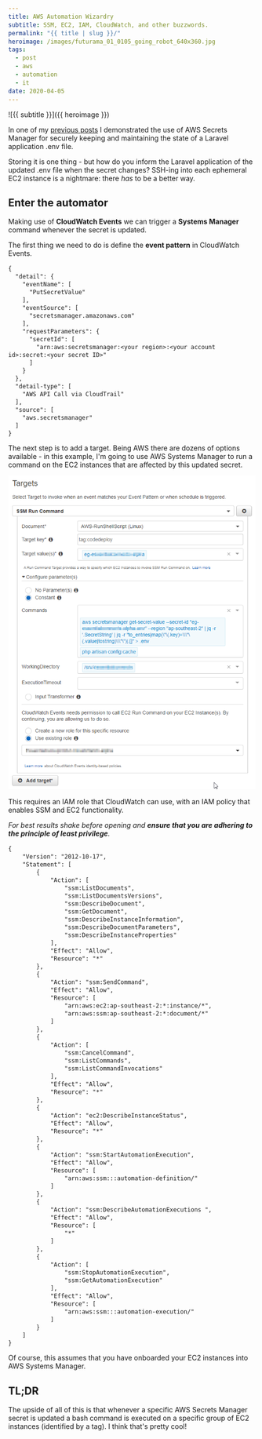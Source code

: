 ```yaml
---
title: AWS Automation Wizardry
subtitle: SSM, EC2, IAM, CloudWatch, and other buzzwords.
permalink: "{{ title | slug }}/"
heroimage: /images/futurama_01_0105_going_robot_640x360.jpg
tags:
  - post
  - aws
  - automation
  - it
date: 2020-04-05
---
```


![{{ subtitle }}]({{ heroimage }})

In one of my [previous posts](/using-aws-secrets-manager-for-.env-files/) I demonstrated the use of AWS Secrets Manager for securely keeping and maintaining the state of a Laravel application .env file. 

Storing it is one thing - but how do you inform the Laravel application of the updated .env file when the secret changes? SSH-ing into each ephemeral EC2 instance is a nightmare: there *has* to be a better way.

## Enter the automator

Making use of **CloudWatch Events** we can trigger a **Systems Manager** command whenever the secret is updated. 

The first thing we need to do is define the **event pattern** in CloudWatch Events. 

```
{
  "detail": {
    "eventName": [
      "PutSecretValue"
    ],
    "eventSource": [
      "secretsmanager.amazonaws.com"
    ],
    "requestParameters": {
      "secretId": [
        "arn:aws:secretsmanager:<your region>:<your account id>:secret:<your secret ID>"
      ]
    }
  },
  "detail-type": [
    "AWS API Call via CloudTrail"
  ],
  "source": [
    "aws.secretsmanager"
  ]
}
```

The next step is to add a target. Being AWS there are dozens of options available - in this example, I'm going to use AWS Systems Manager to run a command on the EC2 instances that are affected by this updated secret. 

![Look at all of the automation](/images/cloudwatch-ssm.png)

This requires an IAM role that CloudWatch can use, with an IAM policy that enables SSM and EC2 functionality. 

*For best results shake before opening and **ensure that you are adhering to the principle of least privilege**.*

```
{
    "Version": "2012-10-17",
    "Statement": [
        {
            "Action": [
                "ssm:ListDocuments",
                "ssm:ListDocumentsVersions",
                "ssm:DescribeDocument",
                "ssm:GetDocument",
                "ssm:DescribeInstanceInformation",
                "ssm:DescribeDocumentParameters",
                "ssm:DescribeInstanceProperties"
            ],
            "Effect": "Allow",
            "Resource": "*"
        },
        {
            "Action": "ssm:SendCommand",
            "Effect": "Allow",
            "Resource": [
                "arn:aws:ec2:ap-southeast-2:*:instance/*",
                "arn:aws:ssm:ap-southeast-2:*:document/*"
            ]
        },
        {
            "Action": [
                "ssm:CancelCommand",
                "ssm:ListCommands",
                "ssm:ListCommandInvocations"
            ],
            "Effect": "Allow",
            "Resource": "*"
        },
        {
            "Action": "ec2:DescribeInstanceStatus",
            "Effect": "Allow",
            "Resource": "*"
        },
        {
            "Action": "ssm:StartAutomationExecution",
            "Effect": "Allow",
            "Resource": [
                "arn:aws:ssm:::automation-definition/"
            ]
        },
        {
            "Action": "ssm:DescribeAutomationExecutions ",
            "Effect": "Allow",
            "Resource": [
                "*"
            ]
        },
        {
            "Action": [
                "ssm:StopAutomationExecution",
                "ssm:GetAutomationExecution"
            ],
            "Effect": "Allow",
            "Resource": [
                "arn:aws:ssm:::automation-execution/"
            ]
        }
    ]
}
```

Of course, this assumes that you have onboarded your EC2 instances into AWS Systems Manager. 

## TL;DR

The upside of all of this is that whenever a specific AWS Secrets Manager secret is updated a bash command is executed on a specific group of EC2 instances (identified by a tag). I think that's pretty cool!
